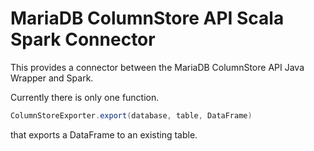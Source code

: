# MariaDB ColumnStore API Scala Spark Connector
This provides a connector between the MariaDB ColumnStore API Java Wrapper and Spark.

Currently there is only one function.
```scala
ColumnStoreExporter.export(database, table, DataFrame)
```
that exports a DataFrame to an existing table.

